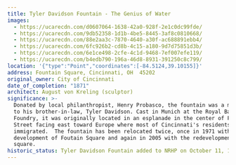 ```yaml
---
title: Tyler Davidson Fountain - The Genius of Water
images:
  - https://ucarecdn.com/d0607064-1638-42a0-928f-2e1c0dc99fde/
  - https://ucarecdn.com/9db52358-1d1b-4be5-8445-3af8c0810668/
  - https://ucarecdn.com/88e2aa3c-7870-4640-a30f-ac688891ebb4/
  - https://ucarecdn.com/6fc926b2-cd8b-4c15-a180-9d7d75851d3b/
  - https://ucarecdn.com/6e1ce498-2cfe-4c1d-9468-7ef007efe119/
  - https://ucarecdn.com/b4edb790-196a-46d8-8931-391250c8c799/
location: '{"type":"Point","coordinates":[-84.5124,39.10155]}'
address: Fountain Square, Cincinnati, OH  45202
original_owner: City of Cincinnati
date_of_completion: "1871"
architect: August von Kreling (sculptor)
significance: >-
  Donated by local philanthropist, Henry Probasco, the fountain was a memorial
  to his brother-in-law, Tyler Davidson. Cast in Munich at the Royal Bavarian
  Foundry, it was originally located in an esplanade in the center of Fifth
  Street facing east toward Europe where most of Cincinnati's residents
  immigrated.  The fountain has been relocated twice, once in 1971 with the
  development of Foutain Square and again in 2005 with the redevelopment of the
  square.
historic_status: Tyler Davidson Fountain added to NRHP on October 11, 1979.
---
```

